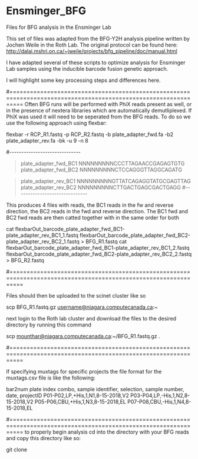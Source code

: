 # Ensminger_BFG
Files for BFG analysis in the Ensminger Lab


This set of files was adapted from the BFG-Y2H analysis pipeline written by Jochen Weile in the Roth Lab. The original protocol can be found here: http://dalai.mshri.on.ca/~jweile/projects/bfg_pipeline/doc/manual.html

I have adapted several of these scripts to optimize analysis for Ensminger Lab samples using the inducible barcode fusion genetic approach. 

I will highlight some key processing steps and differences here. 


#================================================================================================================
Often BFG runs will be performed with PhiX reads present as well, or in the presence of nextera libraries which are automatically demutliplexed. If PhiX was used it will need to be seperated from the BFG reads. To do so we use the following approach using flexbar: 


flexbar -r RCP_R1.fastq -p RCP_R2.fastq -b plate_adapter_fwd.fa -b2 plate_adapter_rev.fa -bk -u 9 -n 8

#------------------------------
>plate_adapter_fwd_BC1
NNNNNNNNNCCCTTAGAACCGAGAGTGTG
>plate_adapter_fwd_BC2
NNNNNNNNNCTCCAGGGTTAGGCAGATG


>plate_adapter_rev_BC1
NNNNNNNNNGTTATCAGAGGTATGCGAGTTAG
>plate_adapter_rev_BC2
NNNNNNNNNCTTGACTGAGCGACTGAGG
#------------------------------



This produces 4 files with reads, the BC1 reads in the fw and reverse direction, the BC2 reads in the fwd and reverse direction. The BC1 fwd and BC2 fwd reads are then catted together with in the same order for both 

cat flexbarOut_barcode_plate_adapter_fwd_BC1-plate_adapter_rev_BC1_1.fastq flexbarOut_barcode_plate_adapter_fwd_BC2-plate_adapter_rev_BC2_1.fastq > BFG_R1.fastq
cat flexbarOut_barcode_plate_adapter_fwd_BC1-plate_adapter_rev_BC1_2.fastq flexbarOut_barcode_plate_adapter_fwd_BC2-plate_adapter_rev_BC2_2.fastq > BFG_R2.fastq

#================================================================================================================

Files should then be uploaded to the scinet cluster like so


scp BFG_R1.fastq.gz username@niagara.computecanada.ca:~


next login to the Roth lab cluster and download the files to the desired directory by running this command

scp mounthar@niagara.computecanada.ca:~/BFG_R1.fastq.gz . 


#================================================================================================================

If specifying muxtags for specific projects the file format for the muxtags.csv file is like the following: 

bar2num plate index combo, sample identifier, selection, sample number, date, projectID
P01-P02,LP,+His,1,N1,8-15-2018,V2
P03-P04,LP,-His,1,N2,8-15-2018,V2
P05-P06,CBU,+His,1,N3,8-15-2018,EL
P07-P08,CBU,-His,1,N4,8-15-2018,EL





#================================================================================================================
to properly begin analysis cd into the directory with your BFG reads and copy this directory like so: 


git clone 

